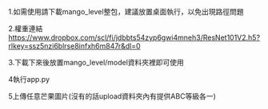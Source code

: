 1.如需使用請下載mango_level整包，建議放置桌面執行，以免出現路徑問題

2.權重連結
https://www.dropbox.com/scl/fi/jdbbts54zyp6gwi4mneh3/ResNet101V2.h5?rlkey=ssz5nzi6blrse8infxh6m847r&dl=0

3.下載下來後放置mango_level/model資料夾裡即可使用

4執行app.py

5上傳任意芒果圖片(沒有的話upload資料夾內有提供ABC等級各一)
